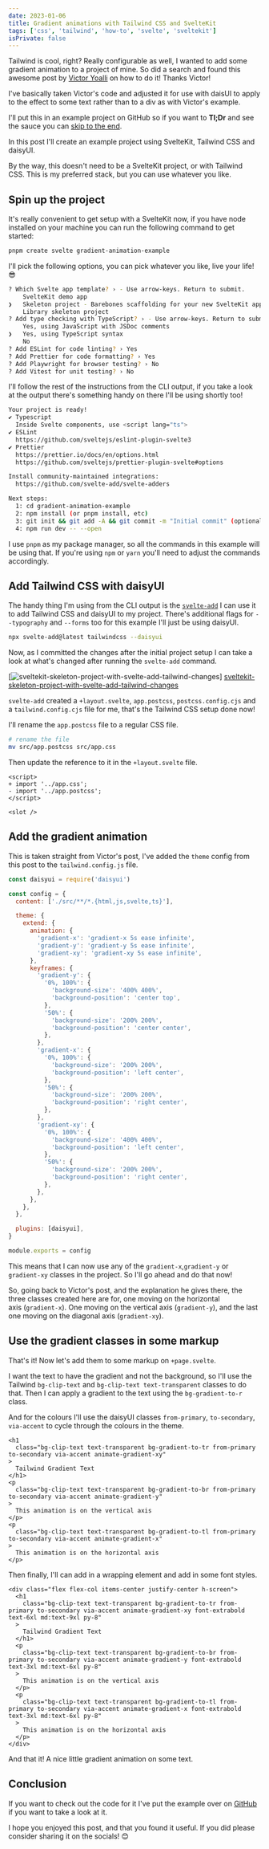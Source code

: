 ```yaml
---
date: 2023-01-06
title: Gradient animations with Tailwind CSS and SvelteKit
tags: ['css', 'tailwind', 'how-to', 'svelte', 'sveltekit']
isPrivate: false
---
```


Tailwind is cool, right? Really configurable as well, I wanted to add
some gradient animation to a project of mine. So did a search and
found this awesome post by [Victor Yoalli] on how to do it! Thanks
Victor!

I've basically taken Victor's code and adjusted it for use with daisUI
to apply to the effect to some text rather than to a div as with
Victor's example.

I'll put this in an example project on GitHub so if you want to
**Tl;Dr** and see the sauce you can [skip to the end](#conclusion).

In this post I'll create an example project using SvelteKit, Tailwind
CSS and daisyUI.

By the way, this doesn't need to be a SvelteKit project, or with
Tailwind CSS. This is my preferred stack, but you can use whatever you
like.

## Spin up the project

It's really convenient to get setup with a SvelteKit now, if you have
node installed on your machine you can run the following command to
get started:

```bash
pnpm create svelte gradient-animation-example
```

I'll pick the following options, you can pick whatever you like, live
your life! 😎

```bash
? Which Svelte app template? › - Use arrow-keys. Return to submit.
    SvelteKit demo app
❯   Skeleton project - Barebones scaffolding for your new SvelteKit app
    Library skeleton project
? Add type checking with TypeScript? › - Use arrow-keys. Return to submit.
    Yes, using JavaScript with JSDoc comments
❯   Yes, using TypeScript syntax
    No
? Add ESLint for code linting? › Yes
? Add Prettier for code formatting? › Yes
? Add Playwright for browser testing? › No
? Add Vitest for unit testing? › No
```

I'll follow the rest of the instructions from the CLI output, if you
take a look at the output there's something handy on there I'll be
using shortly too!

```bash
Your project is ready!
✔ Typescript
  Inside Svelte components, use <script lang="ts">
✔ ESLint
  https://github.com/sveltejs/eslint-plugin-svelte3
✔ Prettier
  https://prettier.io/docs/en/options.html
  https://github.com/sveltejs/prettier-plugin-svelte#options

Install community-maintained integrations:
  https://github.com/svelte-add/svelte-adders

Next steps:
  1: cd gradient-animation-example
  2: npm install (or pnpm install, etc)
  3: git init && git add -A && git commit -m "Initial commit" (optional)
  4: npm run dev -- --open
```

I use `pnpm` as my package manager, so all the commands in this
example will be using that. If you're using `npm` or `yarn` you'll
need to adjust the commands accordingly.

## Add Tailwind CSS with daisyUI

The handy thing I'm using from the CLI output is the [`svelte-add`] I
can use it to add Tailwind CSS and daisyUI to my project. There's
additional flags for `--typography` and `--forms` too for this example
I'll just be using daisyUI.

```bash
npx svelte-add@latest tailwindcss --daisyui
```

Now, as I committed the changes after the initial project setup I can
take a look at what's changed after running the `svelte-add` command.

[![sveltekit-skeleton-project-with-svelte-add-tailwind-changes]]
[sveltekit-skeleton-project-with-svelte-add-tailwind-changes]

`svelte-add` created a `+layout.svelte`, `app.postcss`,
`postcss.config.cjs` and a `tailwind.config.cjs` file for me, that's
the Tailwind CSS setup done now!

I'll rename the `app.postcss` file to a regular CSS file.

```bash
# rename the file
mv src/app.postcss src/app.css
```

Then update the reference to it in the `+layout.svelte` file.

```git
<script>
+ import '../app.css';
- import '../app.postcss';
</script>

<slot />
```

## Add the gradient animation

This is taken straight from Victor's post, I've added the `theme`
config from this post to the `tailwind.config.js` file.

```js
const daisyui = require('daisyui')

const config = {
  content: ['./src/**/*.{html,js,svelte,ts}'],

  theme: {
    extend: {
      animation: {
        'gradient-x': 'gradient-x 5s ease infinite',
        'gradient-y': 'gradient-y 5s ease infinite',
        'gradient-xy': 'gradient-xy 5s ease infinite',
      },
      keyframes: {
        'gradient-y': {
          '0%, 100%': {
            'background-size': '400% 400%',
            'background-position': 'center top',
          },
          '50%': {
            'background-size': '200% 200%',
            'background-position': 'center center',
          },
        },
        'gradient-x': {
          '0%, 100%': {
            'background-size': '200% 200%',
            'background-position': 'left center',
          },
          '50%': {
            'background-size': '200% 200%',
            'background-position': 'right center',
          },
        },
        'gradient-xy': {
          '0%, 100%': {
            'background-size': '400% 400%',
            'background-position': 'left center',
          },
          '50%': {
            'background-size': '200% 200%',
            'background-position': 'right center',
          },
        },
      },
    },
  },

  plugins: [daisyui],
}

module.exports = config
```

This means that I can now use any of the `gradient-x`,`gradient-y` or
`gradient-xy` classes in the project. So I'll go ahead and do that
now!

So, going back to Victor's post, and the explanation he gives there,
the three classes created here are for, one moving on the horizontal
axis (`gradient-x`). One moving on the vertical axis (`gradient-y`),
and the last one moving on the diagonal axis (`gradient-xy`).

## Use the gradient classes in some markup

That's it! Now let's add them to some markup on `+page.svelte`.

I want the text to have the gradient and not the background, so I'll
use the Tailwind `bg-clip-text` and `bg-clip-text text-transparent`
classes to do that. Then I can apply a gradient to the text using the
`bg-gradient-to-r` class.

And for the colours I'll use the daisyUI classes `from-primary`,
`to-secondary`, `via-accent` to cycle through the colours in the
theme.

```svelte
<h1
  class="bg-clip-text text-transparent bg-gradient-to-tr from-primary to-secondary via-accent animate-gradient-xy"
>
  Tailwind Gradient Text
</h1>
<p
  class="bg-clip-text text-transparent bg-gradient-to-br from-primary to-secondary via-accent animate-gradient-y"
>
  This animation is on the vertical axis
</p>
<p
  class="bg-clip-text text-transparent bg-gradient-to-tl from-primary to-secondary via-accent animate-gradient-x"
>
  This animation is on the horizontal axis
</p>
```

Then finally, I'll can add in a wrapping element and add in some font
styles.

```svelte
<div class="flex flex-col items-center justify-center h-screen">
  <h1
    class="bg-clip-text text-transparent bg-gradient-to-tr from-primary to-secondary via-accent animate-gradient-xy font-extrabold text-6xl md:text-9xl py-8"
  >
    Tailwind Gradient Text
  </h1>
  <p
    class="bg-clip-text text-transparent bg-gradient-to-br from-primary to-secondary via-accent animate-gradient-y font-extrabold text-3xl md:text-6xl py-8"
  >
    This animation is on the vertical axis
  </p>
  <p
    class="bg-clip-text text-transparent bg-gradient-to-tl from-primary to-secondary via-accent animate-gradient-x font-extrabold text-3xl md:text-6xl py-8"
  >
    This animation is on the horizontal axis
  </p>
</div>
```

And that it! A nice little gradient animation on some text.

## Conclusion

If you want to check out the code for it I've put the example over on
[GitHub] if you want to take a look at it.

I hope you enjoyed this post, and that you found it useful. If you did
please consider sharing it on the socials! 😊

<!-- Links -->

[victor yoalli]:
  https://victoryoalli.me/how-to-create-an-animated-gradient-using-tailwin-css
[`svelte-add`]: https://github.com/svelte-add/svelte-adders
[github]: https://github.com/spences10/gradient-animation-example

<!-- Images -->

[sveltekit-skeleton-project-with-svelte-add-tailwind-changes]:
  https://res.cloudinary.com/defkmsrpw/image/upload/q_auto,f_auto/v1673023278/scottspence.com/sveltekit-skeleton-project-with-svelte-add-tailwind-changes.png
